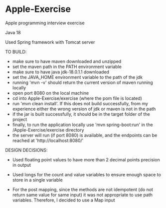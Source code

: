 # Apple-Exercise
Apple programming interview exercise

Java 18

Used Spring framework with Tomcat server

TO BUILD:
- make sure to have maven downloaded and unzipped
- set the maven path in the PATH environment variable
- make sure to have java jdk-18.0.1.1 downloaded
- set the JAVA_HOME environment variable to the path of the jdk
- running 'mvn -v' should return the current version of maven running locally
- open port 8080 on the local machine
- cd into Apple-Exercise/exercise (where the pom file is located)
- run 'mvn clean install'. If this does not build successfully, from my experience either the wrong version of jdk or maven is not in the path
- if the jar is built successfully, it should be in the target folder of the project
- finally, to run the application locally use 'mvn spring-boot:run' in the /Apple-Exercise/exercise directory
- the server will run (if port 8080) is available, and the endpoints can be reached at 'http://localhost:8080/'


DESIGN DECISIONS: 

- Used floating point values to have more than 2 decimal points precision in output

- Used longs for the count and value variables to ensure enough space to store in a single variable 

- For the post mapping, since the methods are not idempotent (do not return same value for same input) it was not appropriate to use path variables. Therefore, I decided to use a Map input 



